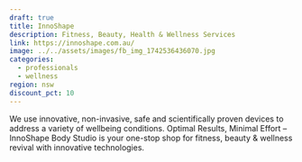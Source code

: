 ```yaml
---
draft: true
title: InnoShape
description: Fitness, Beauty, Health & Wellness Services
link: https://innoshape.com.au/
image: ../../assets/images/fb_img_1742536436070.jpg
categories:
  - professionals
  - wellness
region: nsw
discount_pct: 10
---
```

We use innovative, non-invasive, safe and scientifically proven devices to address a variety of wellbeing conditions. Optimal Results, Minimal Effort – InnoShape Body Studio is your one-stop shop for fitness, beauty & wellness revival with innovative technologies.
